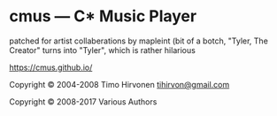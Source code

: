 cmus — C\* Music Player 
=======================
patched for artist collaberations by mapleint (bit of a botch, "Tyler, The Creator" turns into "Tyler", which is rather hilarious

https://cmus.github.io/

Copyright © 2004-2008 Timo Hirvonen <tihirvon@gmail.com>

Copyright © 2008-2017 Various Authors
